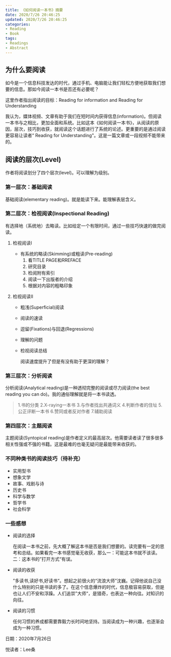 ```yaml
---
title: 《如何阅读一本书》摘要
date: 2020/7/26 20:46:25
updated: 2020/7/26 20:46:25
categories:
- Reading
- Book
tags:
- Readings
- Abstract
---
```


## 为什么要阅读

如今是一个信息科技发达的时代，通过手机、电脑能让我们轻松方便地获取我们想要的信息。那如今阅读一本书是否还有必要呢？

这里作者指出阅读的目标：Reading for information and Reading for Understanding

我认为，媒体视频、文章有助于我们在短时间内获得信息(information)。但阅读一本书与之相比，更加全面和系统。比如这本《如何阅读一本书》，从阅读的原因，层次，技巧到收获，就阅读这个话题进行了系统的论述。更重要的是通过阅读更容易让读者“ Reading for Understanding"。这是一篇文章或一段视频不能带来的。

## 阅读的层次(Level)

作者将阅读划分了四个层次(level)。可以理解为级别。

### 第一层次：基础阅读

基础阅读(elementary reading)。就是能读下来。能理解表层含义。

### 第二层次：检视阅读(Inspectional Reading)

有选择地（系统地）去略读。比如给定一个有限时间，通过一些技巧快速的做完阅读。

1. 检视阅读Ⅰ

   * 有系统的略读(Skimming)或粗读(Pre-reading)
     1. 看TITLE PAGE和RREFACE
     2. 研究目录
     3. 检阅附有索引
     4. 阅读一下出版者的介绍
     5. 根据对内容的粗略印象

2. 检视阅读Ⅱ

   * 粗浅(Superficial)阅读

   * 阅读的速读

   * 逗留(Fixations)与回退(Regressions)

   * 理解的问题

   * 检视阅读总结

     阅读速度提升了但是有没有助于更深的理解？

### 第三层次：分析阅读

分析阅读(Analytical reading)是一种透彻完整的阅读或尽力阅读(the best reading you can do)。我的通俗理解就是将一本书读透。

> 1.书的分类
> 2.X-raying一本书
> 3.与作者找出共通词义
> 4.判断作者的住址
> 5.公正评断一本书
> 6.赞同或者反对作者
> 7.辅助阅读

### 第四层次：主题阅读

主题阅读(Syntopical reading)是作者定义的最高层次。他需要读者读了很多很多相关性强或不强的书籍。这是最难的也毫无疑问是最能带来收获的。

### 不同种类书的阅读技巧（待补充）

* 实用型书
* 想象文学
* 故事、戏剧与诗
* 历史书
* 科学与数学
* 哲学书
* 社会科学

### 一些感想

* 阅读的选择

  在阅读一本书之前，先大概了解这本书是否是我们想要的。读完要有一定的思考和总结。如果看完一本书感觉毫无收获，那么一：可能这本书就不该读。二：这本书的”打开方式“有误。

* 阅读的收获

  ”多读书,读好书,好读书“。想起之前很火的“流浪大师”沈巍。记得他说自己没什么特别的只是书读的多了。在这个信息爆炸的时代，信息极容易获取，但是也让人们不安和浮躁。人们追崇”大师“，是猎奇，也表达一种向往。对知识的向往。

* 阅读的习惯

  任何习惯的养成都需要靠毅力长时间地坚持。当阅读成为一种兴趣，也逐渐会成为一种习惯。

  

日期：2020年7月26日

悦读者：Lee桑